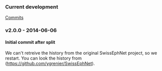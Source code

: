 ### Current development

[Commits](https://github.com/ygrenier/SwephNet/compare/v2.0.0...master)

### v2.0.0 - 2014-06-06
#### Initial commit after split

We can't retreive the history from the original SwissEphNet project, so we restart. You
can look the history from (https://github.com/ygrenier/SwissEphNet).



